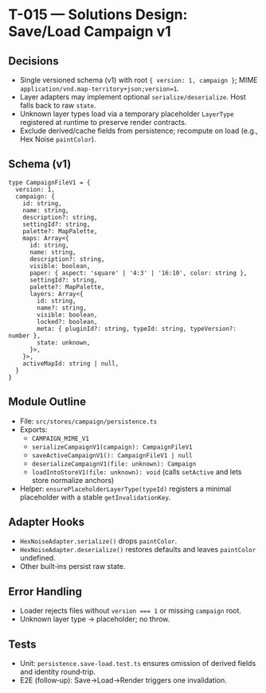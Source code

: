 # T-015 — Solutions Design: Save/Load Campaign v1

## Decisions

- Single versioned schema (v1) with root `{ version: 1, campaign }`; MIME `application/vnd.map-territory+json;version=1`.
- Layer adapters may implement optional `serialize/deserialize`. Host falls back to raw `state`.
- Unknown layer types load via a temporary placeholder `LayerType` registered at runtime to preserve render contracts.
- Exclude derived/cache fields from persistence; recompute on load (e.g., Hex Noise `paintColor`).

## Schema (v1)

```
type CampaignFileV1 = {
  version: 1,
  campaign: {
    id: string,
    name: string,
    description?: string,
    settingId?: string,
    palette?: MapPalette,
    maps: Array<{
      id: string,
      name: string,
      description?: string,
      visible: boolean,
      paper: { aspect: 'square' | '4:3' | '16:10', color: string },
      settingId?: string,
      palette?: MapPalette,
      layers: Array<{
        id: string,
        name?: string,
        visible: boolean,
        locked?: boolean,
        meta: { pluginId?: string, typeId: string, typeVersion?: number },
        state: unknown,
      }>,
    }>,
    activeMapId: string | null,
  }
}
```

## Module Outline

- File: `src/stores/campaign/persistence.ts`
- Exports:
  - `CAMPAIGN_MIME_V1`
  - `serializeCampaignV1(campaign): CampaignFileV1`
  - `saveActiveCampaignV1(): CampaignFileV1 | null`
  - `deserializeCampaignV1(file: unknown): Campaign`
  - `loadIntoStoreV1(file: unknown): void` (calls `setActive` and lets store normalize anchors)
- Helper: `ensurePlaceholderLayerType(typeId)` registers a minimal placeholder with a stable `getInvalidationKey`.

## Adapter Hooks

- `HexNoiseAdapter.serialize()` drops `paintColor`.
- `HexNoiseAdapter.deserialize()` restores defaults and leaves `paintColor` undefined.
- Other built‑ins persist raw state.

## Error Handling

- Loader rejects files without `version === 1` or missing `campaign` root.
- Unknown layer type → placeholder; no throw.

## Tests

- Unit: `persistence.save-load.test.ts` ensures omission of derived fields and identity round‑trip.
- E2E (follow‑up): Save→Load→Render triggers one invalidation.
